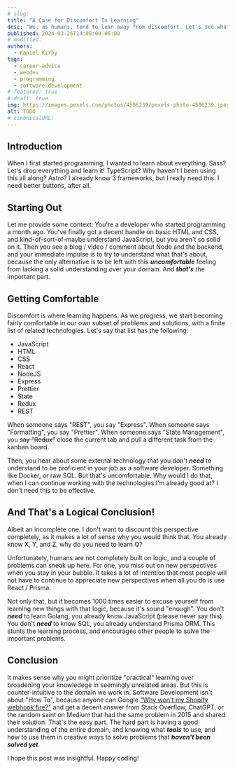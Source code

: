 ```yaml
---
# slug:
title: "A Case for Discomfort In Learning"
desc: "We, as humans, tend to lean away from discomfort. Let's see what that means for us."
published: 2024-03-26T14:00:00-06:00
# modified:
authors:
  - Kaniel Kirby
tags:
  - career-advice
  - webdev
  - programming
  - software-development
# featured: true
# draft: true
img: https://images.pexels.com/photos/4506239/pexels-photo-4506239.jpeg
alt: TODO
# canonicalURL:
---
```


## Introduction

When I first started programming, I wanted to learn about everything. Sass? Let's drop everything and learn it! TypeScript? Why haven't I been using this all along? Astro? I already know 3 frameworks, but I really need this. I need better buttons, after all.

## Starting Out

Let me provide some context: You're a developer who started programming a month ago. You've finally got a decent handle on basic HTML and CSS, and kind-of-sort-of-maybe understand JavaScript, but you aren't so solid on it. Then you see a blog / video / comment about Node and the backend, and your immediate impulse is to try to understand what that's about, because the only alternative is to be left with this **_uncomfortable_** feeling from lacking a solid understanding over your domain. And **_that's_** the important part.

## Getting Comfortable

Discomfort is where learning happens. As we progress, we start becoming fairly comfortable in our own subset of problems and solutions, with a finite list of related technologies. Let's say that list has the following:

- JavaScript
- HTML
- CSS
- React
- NodeJS
- Express
- Prettier
- State
- Redux
- REST

When someone says "REST", you say "Express". When someone says "Formatting", you say "Prettier". When someone says "State Management", you ~~say "Redux"~~ close the current tab and pull a different task from the kanban board.

Then, you hear about some external technology that you don't **_need_** to understand to be proficient in your job as a software developer. Something like Docker, or raw SQL. But that's uncomfortable. Why would I do that, when I can continue working with the technologies I'm already good at? I don't need this to be effective.

## And That's a Logical Conclusion!

Albeit an incomplete one. I don't want to discount this perspective completely, as it makes a lot of sense why you would think that. You already know X, Y, and Z, why do you need to learn Q?

Unfortunately, humans are not completely built on logic, and a couple of problems can sneak up here. For one, you miss out on new perspectives when you stay in your bubble. It takes a lot of intention that most people will not have to continue to appreciate new perspectives when all you do is use React / Prisma.

Not only that, but it becomes 1000 times easier to excuse yourself from learning new things with that logic, because it's sound "enough". You don't **_need_** to learn Golang, you already know JavaScript (please never say this). You don't **_need_** to know SQL, you already understand Prisma ORM. This stunts the learning process, and encourages other people to solve the important problems.

## Conclusion

It makes sense why you might prioritize "practical" learning over broadening your knowledege in seemingly unrelated areas. But this is counter-intuitive to the domain we work in. Software Development isn't about "How To", because anyone can Google ["Why won't my Shopify webhook fire?"](https://dome.software/blog/shopify-in-legacy-systems) and get a decent answer from Stack Overflow, ChatGPT, or the random saint on Medium that had the same problem in 2015 and shared their solution. That's the easy part. The hard part is having a good understanding of the entire domain, and knowing what **_tools_** to use, and how to use them in creative ways to solve problems that **_haven't been solved yet_**.

I hope this post was insightful. Happy coding!
